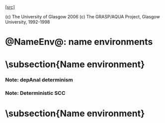 [[src]](https://github.com/ghc/ghc/tree/master/compiler/basicTypes/NameEnv.hs)

(c) The University of Glasgow 2006
(c) The GRASP/AQUA Project, Glasgow University, 1992-1998

# @NameEnv@: name environments

# \subsection{Name environment}


### Note: depAnal determinism

### Note: Deterministic SCC

# \subsection{Name environment}
